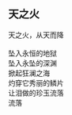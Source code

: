 ## 天之火

天之火，从天而降<br/>
<br/>
坠入永恒的地狱<br/>
坠入永坠的深渊<br/>
掀起狂澜之海<br/>
灼穿它秀丽的鳞片<br/>
让泪做的珍玉流落<br/>
流落<br/>